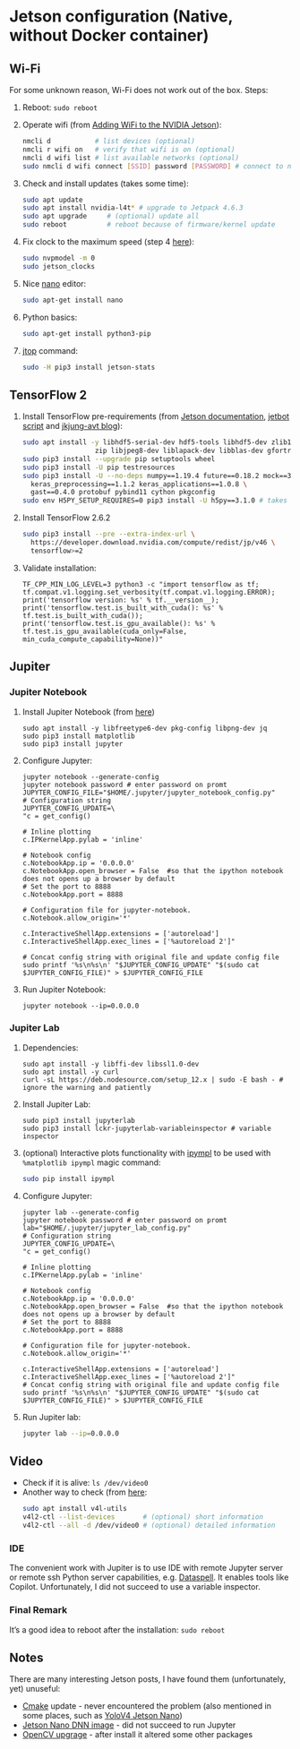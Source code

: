 # Jetson configuration (Native, without Docker container)

## Wi-Fi

For some unknown reason, Wi-Fi does not work out of the box.
Steps:

1. Reboot:
   `sudo reboot`
2. Operate wifi (from [Adding WiFi to the NVIDIA Jetson](https://learn.sparkfun.com/tutorials/adding-wifi-to-the-nvidia-jetson/all)):

   ```bash
   nmcli d           # list devices (optional)
   nmcli r wifi on   # verify that wifi is on (optional)
   nmcli d wifi list # list available networks (optional)
   sudo nmcli d wifi connect [SSID] password [PASSWORD] # connect to network
   ```
<!--- sudo nmcli d wifi connect SCE password samishamoon?! # connect to network --->
3. Check and install updates (takes some time):

   ```bash
   sudo apt update
   sudo apt install nvidia-l4t* # upgrade to Jetpack 4.6.3
   sudo apt upgrade 	# (optional) update all
   sudo reboot  		# reboot because of firmware/kernel update
   ```
4. Fix clock to the maximum speed (step 4 [here](https://pyimagesearch.com/2020/03/25/how-to-configure-your-nvidia-jetson-nano-for-computer-vision-and-deep-learning/)):

   ```bash
   sudo nvpmodel -m 0
   sudo jetson_clocks   
   ```
5. Nice [nano](https://www.nano-editor.org/) editor: 
	```bash
	sudo apt-get install nano
	```

   <!--- 2. [Git](https://git-scm.com/): `sudo apt-get install git` --->
6. Python basics:

   ```bash
   sudo apt-get install python3-pip
   ```
7. [jtop](https://rnext.it/jetson_stats/) command:
   ```bash
   sudo -H pip3 install jetson-stats
   ```

## TensorFlow 2

1. Install TensorFlow pre-requirements
   (from [Jetson documentation](https://docs.nvidia.com/deeplearning/frameworks/install-tf-jetson-platform/index.html),
   [jetbot script](https://github.com/NVIDIA-AI-IOT/jetbot/blob/master/scripts/create-sdcard-image-from-scratch.sh)
   and [jkjung-avt blog](https://jkjung-avt.github.io/jetpack-4.6/)):
   ```bash
   sudo apt install -y libhdf5-serial-dev hdf5-tools libhdf5-dev zlib1g-dev \
                     zip libjpeg8-dev liblapack-dev libblas-dev gfortran
   sudo pip3 install --upgrade pip setuptools wheel
   sudo pip3 install -U pip testresources
   sudo pip3 install -U --no-deps numpy==1.19.4 future==0.18.2 mock==3.0.5 \
     keras_preprocessing==1.1.2 keras_applications==1.0.8 \
     gast==0.4.0 protobuf pybind11 cython pkgconfig
   sudo env H5PY_SETUP_REQUIRES=0 pip3 install -U h5py==3.1.0 # takes time!!!
   ```
1. Install TensorFlow 2.6.2
   ```bash
   sudo pip3 install --pre --extra-index-url \
     https://developer.download.nvidia.com/compute/redist/jp/v46 \
     tensorflow>=2
   ```
2. Validate installation:
   ```
   TF_CPP_MIN_LOG_LEVEL=3 python3 -c "import tensorflow as tf; tf.compat.v1.logging.set_verbosity(tf.compat.v1.logging.ERROR); print('tensorflow version: %s' % tf.__version__); print('tensorflow.test.is_built_with_cuda(): %s' % tf.test.is_built_with_cuda()); print('tensorflow.test.is_gpu_available(): %s' % tf.test.is_gpu_available(cuda_only=False, min_cuda_compute_capability=None))"
   ```

## Jupiter

### Jupiter Notebook

1. Install Jupiter Notebook (from [here](https://bibsian.github.io/posts/jupyter-setup/))
   ```
   sudo apt install -y libfreetype6-dev pkg-config libpng-dev jq  
   sudo pip3 install matplotlib 
   sudo pip3 install jupyter
   ```
2. Configure Jupyter:
   ```
   jupyter notebook --generate-config
   jupyter notebook password # enter password on promt
   JUPYTER_CONFIG_FILE="$HOME/.jupyter/jupyter_notebook_config.py"
   # Configuration string
   JUPYTER_CONFIG_UPDATE=\
   "c = get_config()

   # Inline plotting
   c.IPKernelApp.pylab = 'inline'

   # Notebook config
   c.NotebookApp.ip = '0.0.0.0'
   c.NotebookApp.open_browser = False  #so that the ipython notebook does not opens up a browser by default
   # Set the port to 8888
   c.NotebookApp.port = 8888

   # Configuration file for jupyter-notebook.
   c.Notebook.allow_origin='*'

   c.InteractiveShellApp.extensions = ['autoreload']
   c.InteractiveShellApp.exec_lines = ['%autoreload 2']"

   # Concat config string with original file and update config file
   sudo printf '%s\n%s\n' "$JUPYTER_CONFIG_UPDATE" "$(sudo cat $JUPYTER_CONFIG_FILE)" > $JUPYTER_CONFIG_FILE
   ```
3. Run Jupiter Notebook:
   ```
   jupyter notebook --ip=0.0.0.0
   ```

### Jupiter Lab

1. Dependencies:
   ```
   sudo apt install -y libffi-dev libssl1.0-dev
   sudo apt install -y curl
   curl -sL https://deb.nodesource.com/setup_12.x | sudo -E bash - # ignore the warning and patiently
   ```
2. Install Jupiter Lab:
   ```
   sudo pip3 install jupyterlab
   sudo pip3 install lckr-jupyterlab-variableinspector # variable inspector
   ```
3. (optional) Interactive plots functionality with [ipympl](https://matplotlib.org/ipympl/)
   to be used with `%matplotlib ipympl` magic command:
   ```bash
   sudo pip install ipympl
   ```
4. Configure Jupyter:
   ```
   jupyter lab --generate-config
   jupyter notebook password # enter password on promt
   lab="$HOME/.jupyter/jupyter_lab_config.py"
   # Configuration string
   JUPYTER_CONFIG_UPDATE=\
   "c = get_config()

   # Inline plotting
   c.IPKernelApp.pylab = 'inline'

   # Notebook config
   c.NotebookApp.ip = '0.0.0.0'
   c.NotebookApp.open_browser = False  #so that the ipython notebook does not opens up a browser by default
   # Set the port to 8888
   c.NotebookApp.port = 8888

   # Configuration file for jupyter-notebook.
   c.Notebook.allow_origin='*'

   c.InteractiveShellApp.extensions = ['autoreload']
   c.InteractiveShellApp.exec_lines = ['%autoreload 2']"
   # Concat config string with original file and update config file
   sudo printf '%s\n%s\n' "$JUPYTER_CONFIG_UPDATE" "$(sudo cat $JUPYTER_CONFIG_FILE)" > $JUPYTER_CONFIG_FILE
   ```
1. Run Jupiter lab:
   ```bash
   jupyter lab --ip=0.0.0.0  
   ```

## Video
* Check if it is alive: `ls /dev/video0`
* Another way to check (from [here](https://github.com/jetsonhacks/USB-Camera): 
  ```bash
  sudo apt install v4l-utils
  v4l2-ctl --list-devices  		# (optional) short information
  v4l2-ctl --all -d /dev/video0	# (optional) detailed information
  ```

### IDE

The convenient work with Jupiter is to use IDE with remote Jupyter server or remote ssh Python server capabilities, e.g. [Dataspell](https://www.jetbrains.com/help/dataspell/configuring-jupyter-notebook.html#remote).
It enables tools like Copilot. Unfortunately, I did not succeed to use a variable inspector.

### Final Remark
It’s a good idea to reboot after the installation: `sudo reboot`

## Notes
There are many interesting Jetson posts, I have found them (unfortunately, yet) unuseful:
* [Cmake](https://forums.developer.nvidia.com/t/how-does-jetson-nono-update-cmake-to-3-18/182786/4) update - never
   encountered the problem (also mentioned in some places, such as [YoloV4 Jetson Nano](https://github.com/Qengineering/YoloV4-ncnn-Jetson-Nano))
* [Jetson Nano DNN image](https://github.com/Qengineering/Jetson-Nano-image) - did not succeed to run Jupyter
* [OpenCV upgrage](https://github.com/Qengineering/Install-OpenCV-Jetson-Nano) - after install it altered some other packages